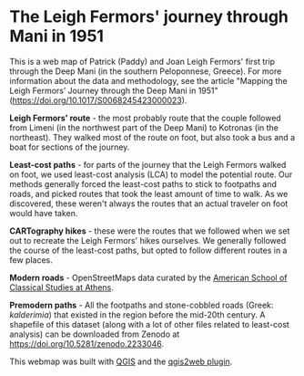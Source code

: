 # The Leigh Fermors' journey through Mani in 1951

This is a web map of Patrick (Paddy) and Joan Leigh Fermors' first trip through the Deep Mani (in the southern Peloponnese, Greece). For more information about the data and methodology, see the article "Mapping the Leigh Fermors’ Journey through the Deep Mani in 1951" (https://doi.org/10.1017/S0068245423000023).

**Leigh Fermors' route** - the most probably route that the couple followed from Limeni (in the northwest part of the Deep Mani) to Kotronas (in the northeast). They walked most of the route on foot, but also took a bus and a boat for sections of the journey.

**Least-cost paths** - for parts of the journey that the Leigh Fermors walked on foot, we used least-cost analysis (LCA) to model the potential route. Our methods generally forced the least-cost paths to stick to footpaths and roads, and picked routes that took the least amount of time to walk. As we discovered, these weren't always the routes that an actual traveler on foot would have taken.

**CARTography hikes** - these were the routes that we followed when we set out to recreate the Leigh Fermors' hikes ourselves. We generally followed the course of the least-cost paths, but opted to follow different routes in a few places.

**Modern roads** - OpenStreetMaps data curated by the [American School of Classical Studies at Athens](https://www.ascsa.edu.gr/excavations/ancient-corinth/digital-corinth/maps-gis-data-and-archaeological-data-for-corinth-and-greece).

**Premodern paths** - All the footpaths and stone-cobbled roads (Greek: *kalderimia*) that existed in the region before the mid-20th century. A shapefile of this dataset (along with a lot of other files related to least-cost analysis) can be downloaded from Zenodo at https://doi.org/10.5281/zenodo.2233046.

This webmap was built with [QGIS](https://qgis.org/en/site/) and the [qgis2web plugin](https://github.com/tomchadwin/qgis2web).
